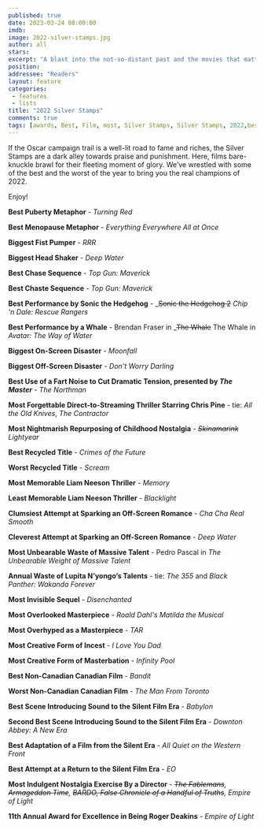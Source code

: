 ```yaml
---
published: true
date: 2023-03-24 08:00:00
imdb: 
image: 2022-silver-stamps.jpg
author: all 
stars: 
excerpt: "A blast into the not-so-distant past and the movies that mattered the most - for better and worse."
position: 
addressee: "Readers"
layout: feature
categories: 
 - features
 - lists
title: "2022 Silver Stamps"
comments: true
tags: [awards, Best, Film, most, Silver Stamps, Silver Stamps, 2022,best of]
---
```

If the Oscar campaign trail is a well-lit road to fame and riches, the Silver Stamps are a dark alley towards praise and punishment. Here, films bare-knuckle brawl for their fleeting moment of glory. We’ve wrestled with some of the best and the worst of the year to bring you the real champions of 2022.

Enjoy!

**Best Puberty Metaphor** - _Turning Red_

**Best Menopause Metaphor** - _Everything Everywhere All at Once_

**Biggest Fist Pumper** - _RRR_

**Biggest Head Shaker** - _Deep Water_

**Best Chase Sequence** - _Top Gun: Maverick_

**Best Chaste Sequence** - _Top Gun: Maverick_

**Best Performance by Sonic the Hedgehog** - _<strike>Sonic the Hedgehog 2</strike> _Chip 'n Dale: Rescue Rangers_

**Best Performance by a Whale** - </strike>Brendan Fraser in</strike> _<strike>The Whale</strike> The Whale in _Avatar: The Way of Water_

**Biggest On-Screen Disaster** - _Moonfall_

**Biggest Off-Screen Disaster** - _Don’t Worry Darling_

**Best Use of a Fart Noise to Cut Dramatic Tension, presented by _The Master_** - _The Northman_

**Most Forgettable Direct-to-Streaming Thriller Starring Chris Pine** - tie: _All the Old Knives_, _The Contractor_

**Most Nightmarish Repurposing of Childhood Nostalgia** - _<strike>Skinamarink</strike>_ _Lightyear_

**Best Recycled Title** - _Crimes of the Future_

**Worst Recycled Title** - _Scream_

**Most Memorable Liam Neeson Thriller** - _Memory_

**Least Memorable Liam Neeson Thriller** - _Blacklight_

**Clumsiest Attempt at Sparking an Off-Screen Romance** - _Cha Cha Real Smooth_

**Cleverest Attempt at Sparking an Off-Screen Romance** - _Deep Water_

**Most Unbearable Waste of Massive Talent** - Pedro Pascal in _The Unbearable Weight of Massive Talent_

**Annual Waste of Lupita N’yongo’s Talents** - tie: _The 355_ and _Black Panther: Wakanda Forever_ 

**Most Invisible Sequel** - _Disenchanted_

**Most Overlooked Masterpiece** - _Roald Dahl's Matilda the Musical_

**Most Overhyped as a Masterpiece** - _TAR_

**Most Creative Form of Incest** - _I Love You Dad_

**Most Creative Form of Masterbation** - _Infinity Pool_

**Best Non-Canadian Canadian Film** - _Bandit_

**Worst Non-Canadian Canadian Film** - _The Man From Toronto_

**Best Scene Introducing Sound to the SiIent Film Era** - _Babylon_

**Second Best Scene Introducing Sound to the SiIent Film Era** - _Downton Abbey: A New Era_

**Best Adaptation of a Film from the Silent Era** - _All Quiet on the Western Front_

**Best Attempt at a Return to the Silent Film Era** - _EO_

**Most Indulgent Nostalgia Exercise By a Director** - _<strike>The Fablemans</strike>,_ _<strike>Armageddon Time</strike>,_ _<strike>BARDO, False Chronicle of a Handful of Truths</strike>, Empire of Light_

**11th Annual Award for Excellence in Being Roger Deakins** - _Empire of Light_


